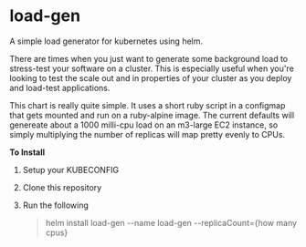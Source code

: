 # load-gen

A simple load generator for kubernetes using helm.

There are times when you just want to generate some background load to stress-test your software on a cluster. This is especially
useful when you're looking to test the scale out and in properties of your cluster as you deploy and load-test applications.

This chart is really quite simple. It uses a short ruby script in a configmap that gets mounted and run on a ruby-alpine image.
The current defaults will genereate about a 1000 milli-cpu load on an m3-large EC2 instance, so simply multiplying the number of
replicas will map pretty evenly to CPUs.

**To Install**

1. Setup your KUBECONFIG
1. Clone this repository
1. Run the following

    > helm install load-gen --name load-gen --replicaCount={how many cpus}


